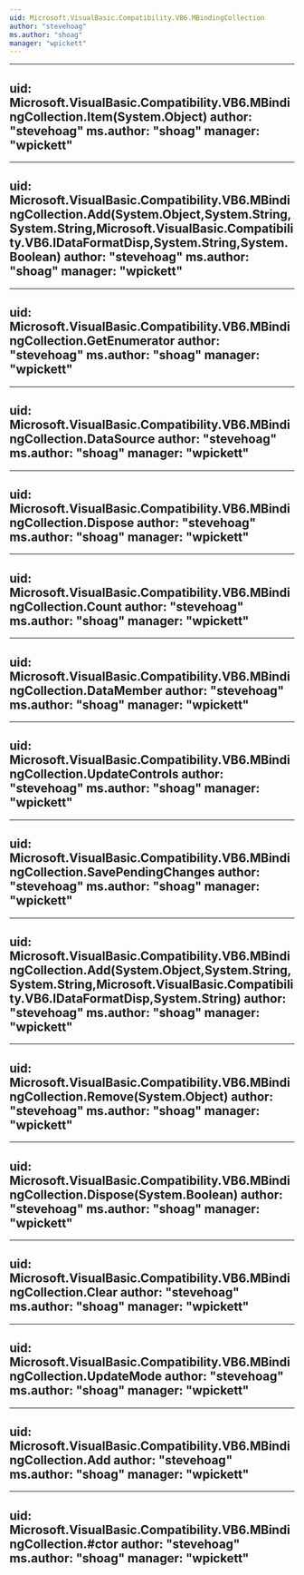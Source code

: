 ```yaml
---
uid: Microsoft.VisualBasic.Compatibility.VB6.MBindingCollection
author: "stevehoag"
ms.author: "shoag"
manager: "wpickett"
---
```


---
uid: Microsoft.VisualBasic.Compatibility.VB6.MBindingCollection.Item(System.Object)
author: "stevehoag"
ms.author: "shoag"
manager: "wpickett"
---

---
uid: Microsoft.VisualBasic.Compatibility.VB6.MBindingCollection.Add(System.Object,System.String,System.String,Microsoft.VisualBasic.Compatibility.VB6.IDataFormatDisp,System.String,System.Boolean)
author: "stevehoag"
ms.author: "shoag"
manager: "wpickett"
---

---
uid: Microsoft.VisualBasic.Compatibility.VB6.MBindingCollection.GetEnumerator
author: "stevehoag"
ms.author: "shoag"
manager: "wpickett"
---

---
uid: Microsoft.VisualBasic.Compatibility.VB6.MBindingCollection.DataSource
author: "stevehoag"
ms.author: "shoag"
manager: "wpickett"
---

---
uid: Microsoft.VisualBasic.Compatibility.VB6.MBindingCollection.Dispose
author: "stevehoag"
ms.author: "shoag"
manager: "wpickett"
---

---
uid: Microsoft.VisualBasic.Compatibility.VB6.MBindingCollection.Count
author: "stevehoag"
ms.author: "shoag"
manager: "wpickett"
---

---
uid: Microsoft.VisualBasic.Compatibility.VB6.MBindingCollection.DataMember
author: "stevehoag"
ms.author: "shoag"
manager: "wpickett"
---

---
uid: Microsoft.VisualBasic.Compatibility.VB6.MBindingCollection.UpdateControls
author: "stevehoag"
ms.author: "shoag"
manager: "wpickett"
---

---
uid: Microsoft.VisualBasic.Compatibility.VB6.MBindingCollection.SavePendingChanges
author: "stevehoag"
ms.author: "shoag"
manager: "wpickett"
---

---
uid: Microsoft.VisualBasic.Compatibility.VB6.MBindingCollection.Add(System.Object,System.String,System.String,Microsoft.VisualBasic.Compatibility.VB6.IDataFormatDisp,System.String)
author: "stevehoag"
ms.author: "shoag"
manager: "wpickett"
---

---
uid: Microsoft.VisualBasic.Compatibility.VB6.MBindingCollection.Remove(System.Object)
author: "stevehoag"
ms.author: "shoag"
manager: "wpickett"
---

---
uid: Microsoft.VisualBasic.Compatibility.VB6.MBindingCollection.Dispose(System.Boolean)
author: "stevehoag"
ms.author: "shoag"
manager: "wpickett"
---

---
uid: Microsoft.VisualBasic.Compatibility.VB6.MBindingCollection.Clear
author: "stevehoag"
ms.author: "shoag"
manager: "wpickett"
---

---
uid: Microsoft.VisualBasic.Compatibility.VB6.MBindingCollection.UpdateMode
author: "stevehoag"
ms.author: "shoag"
manager: "wpickett"
---

---
uid: Microsoft.VisualBasic.Compatibility.VB6.MBindingCollection.Add
author: "stevehoag"
ms.author: "shoag"
manager: "wpickett"
---

---
uid: Microsoft.VisualBasic.Compatibility.VB6.MBindingCollection.#ctor
author: "stevehoag"
ms.author: "shoag"
manager: "wpickett"
---

